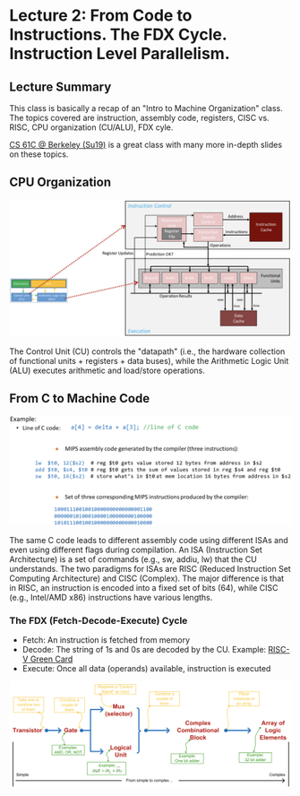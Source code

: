 # Lecture 2: From Code to Instructions. The FDX Cycle. Instruction Level Parallelism.

## Lecture Summary

This class is basically a recap of an "Intro to Machine Organization" class. The topics covered are instruction, assembly code, registers, CISC vs. RISC, CPU organization (CU/ALU), FDX cyle.

[CS 61C @ Berkeley (Su19)](https://inst.eecs.berkeley.edu/\~cs61c/su19/) is a great class with many more in-depth slides on these topics.

## CPU Organization

![A (somewhat simplified) schematic architecture](../../.gitbook/assets/screen-shot-2021-01-27-at-11.23.15-am.png)

The Control Unit (CU) controls the "datapath" (i.e., the hardware collection of functional units + registers + data buses), while the Arithmetic Logic Unit (ALU) executes arithmetic and load/store operations.

## From C to Machine Code

![C code -> intermediate representation -> assembly code -> machine code/instructions](../../.gitbook/assets/screen-shot-2021-01-27-at-11.32.57-am.png)

The same C code leads to different assembly code using different ISAs and even using different flags during compilation. An ISA (Instruction Set Architecture) is a set of commands (e.g., sw, addiu, lw) that the CU understands. The two paradigms for ISAs are RISC (Reduced Instruction Set Computing Architecture) and CISC (Complex). The major difference is that in RISC, an instruction is encoded into a fixed set of bits (64), while CISC (e.g., Intel/AMD x86) instructions have various lengths.

### The FDX (Fetch-Decode-Execute) Cycle

* Fetch: An instruction is fetched from memory
* Decode: The string of 1s and 0s are decoded by the CU. Example: [RISC-V Green Card](https://www.cl.cam.ac.uk/teaching/1617/ECAD+Arch/files/docs/RISCVGreenCardv8-20151013.pdf)
* Execute: Once all data (operands) available, instruction is executed

![Integrated Circuits: From Transistors to Chip Microarchitecture](../../.gitbook/assets/screen-shot-2021-01-27-at-12.10.48-pm.png)
